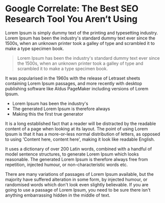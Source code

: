 <!--
  title: Goodbye, World
  author: Nico Greco
  description: Here is a brief description about this blog
  live: August 1, 2021 12:00:00
-->

# Google Correlate: The Best SEO Research Tool You Aren’t Using

Lorem Ipsum is simply dummy text of the printing and typesetting industry. Lorem Ipsum has been the industry's standard dummy text ever since the 1500s, when an unknown printer took a galley of type and scrambled it to make a type specimen book.

> Lorem Ipsum has been the industry's standard dummy text ever since the 1500s, when an unknown printer took a galley of type and scrambled it to make a type specimen book.

It was popularised in the 1960s with the release of Letraset sheets containing Lorem Ipsum passages, and more recently with desktop publishing software like Aldus PageMaker including versions of Lorem Ipsum.

- Lorem Ipsum has been the industry's
- The generated Lorem Ipsum is therefore always
- Making this the first true generator

It is a long established fact that a reader will be distracted by the readable content of a page when looking at its layout. The point of using Lorem Ipsum is that it has a more-or-less normal distribution of letters, as opposed to using 'Content here, content here', making it look like readable English.

It uses a dictionary of over 200 Latin words, combined with a handful of model sentence structures, to generate Lorem Ipsum which looks reasonable. The generated Lorem Ipsum is therefore always free from repetition, injected humour, or non-characteristic words etc.

There are many variations of passages of Lorem Ipsum available, but the majority have suffered alteration in some form, by injected humour, or randomised words which don't look even slightly believable. If you are going to use a passage of Lorem Ipsum, you need to be sure there isn't anything embarrassing hidden in the middle of text.
